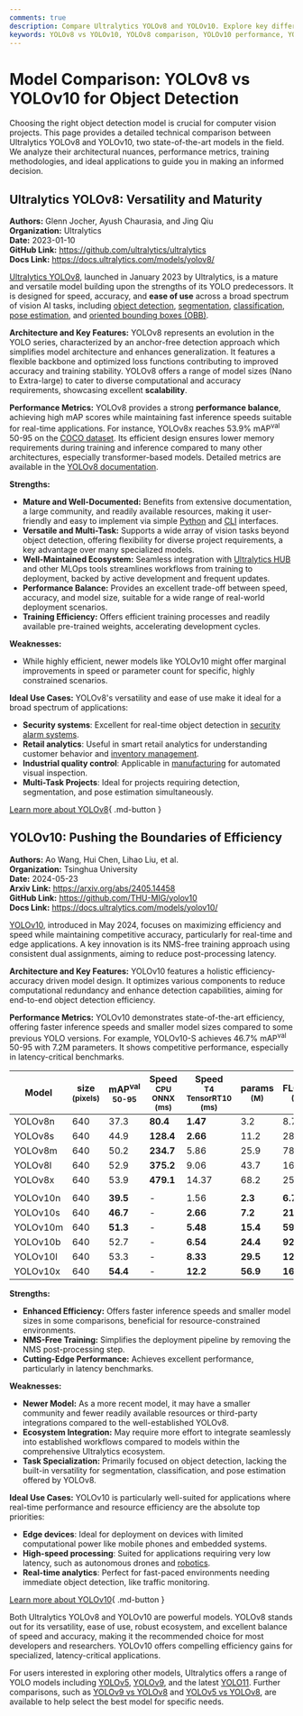 ```yaml
---
comments: true
description: Compare Ultralytics YOLOv8 and YOLOv10. Explore key differences in architecture, efficiency, use cases, and find the perfect model for your needs.
keywords: YOLOv8 vs YOLOv10, YOLOv8 comparison, YOLOv10 performance, YOLO models, object detection, Ultralytics, computer vision, model efficiency, YOLO architecture
---
```


# Model Comparison: YOLOv8 vs YOLOv10 for Object Detection

Choosing the right object detection model is crucial for computer vision projects. This page provides a detailed technical comparison between Ultralytics YOLOv8 and YOLOv10, two state-of-the-art models in the field. We analyze their architectural nuances, performance metrics, training methodologies, and ideal applications to guide you in making an informed decision.

<script async src="https://cdn.jsdelivr.net/npm/chart.js"></script>
<script defer src="../../javascript/benchmark.js"></script>

<canvas id="modelComparisonChart" width="1024" height="400" active-models='["YOLOv8", "YOLOv10"]'></canvas>

## Ultralytics YOLOv8: Versatility and Maturity

**Authors:** Glenn Jocher, Ayush Chaurasia, and Jing Qiu  
**Organization:** Ultralytics  
**Date:** 2023-01-10  
**GitHub Link:** <https://github.com/ultralytics/ultralytics>  
**Docs Link:** <https://docs.ultralytics.com/models/yolov8/>

[Ultralytics YOLOv8](https://docs.ultralytics.com/models/yolov8/), launched in January 2023 by Ultralytics, is a mature and versatile model building upon the strengths of its YOLO predecessors. It is designed for speed, accuracy, and **ease of use** across a broad spectrum of vision AI tasks, including [object detection](https://docs.ultralytics.com/tasks/detect/), [segmentation](https://docs.ultralytics.com/tasks/segment/), [classification](https://docs.ultralytics.com/tasks/classify/), [pose estimation](https://docs.ultralytics.com/tasks/pose/), and [oriented bounding boxes (OBB)](https://docs.ultralytics.com/tasks/obb/).

**Architecture and Key Features:**
YOLOv8 represents an evolution in the YOLO series, characterized by an anchor-free detection approach which simplifies model architecture and enhances generalization. It features a flexible backbone and optimized loss functions contributing to improved accuracy and training stability. YOLOv8 offers a range of model sizes (Nano to Extra-large) to cater to diverse computational and accuracy requirements, showcasing excellent **scalability**.

**Performance Metrics:**
YOLOv8 provides a strong **performance balance**, achieving high mAP scores while maintaining fast inference speeds suitable for real-time applications. For instance, YOLOv8x reaches 53.9% mAP<sup>val</sup> 50-95 on the [COCO dataset](https://docs.ultralytics.com/datasets/detect/coco/). Its efficient design ensures lower memory requirements during training and inference compared to many other architectures, especially transformer-based models. Detailed metrics are available in the [YOLOv8 documentation](https://docs.ultralytics.com/models/yolov8/).

**Strengths:**

- **Mature and Well-Documented:** Benefits from extensive documentation, a large community, and readily available resources, making it user-friendly and easy to implement via simple [Python](https://docs.ultralytics.com/usage/python/) and [CLI](https://docs.ultralytics.com/usage/cli/) interfaces.
- **Versatile and Multi-Task:** Supports a wide array of vision tasks beyond object detection, offering flexibility for diverse project requirements, a key advantage over many specialized models.
- **Well-Maintained Ecosystem:** Seamless integration with [Ultralytics HUB](https://www.ultralytics.com/hub) and other MLOps tools streamlines workflows from training to deployment, backed by active development and frequent updates.
- **Performance Balance:** Provides an excellent trade-off between speed, accuracy, and model size, suitable for a wide range of real-world deployment scenarios.
- **Training Efficiency:** Offers efficient training processes and readily available pre-trained weights, accelerating development cycles.

**Weaknesses:**

- While highly efficient, newer models like YOLOv10 might offer marginal improvements in speed or parameter count for specific, highly constrained scenarios.

**Ideal Use Cases:**
YOLOv8's versatility and ease of use make it ideal for a broad spectrum of applications:

- **Security systems**: Excellent for real-time object detection in [security alarm systems](https://www.ultralytics.com/blog/security-alarm-system-projects-with-ultralytics-yolov8).
- **Retail analytics**: Useful in smart retail analytics for understanding customer behavior and [inventory management](https://www.ultralytics.com/blog/ai-for-smarter-retail-inventory-management).
- **Industrial quality control**: Applicable in [manufacturing](https://www.ultralytics.com/solutions/ai-in-manufacturing) for automated visual inspection.
- **Multi-Task Projects**: Ideal for projects requiring detection, segmentation, and pose estimation simultaneously.

[Learn more about YOLOv8](https://docs.ultralytics.com/models/yolov8/){ .md-button }

## YOLOv10: Pushing the Boundaries of Efficiency

**Authors:** Ao Wang, Hui Chen, Lihao Liu, et al.  
**Organization:** Tsinghua University  
**Date:** 2024-05-23  
**Arxiv Link:** <https://arxiv.org/abs/2405.14458>  
**GitHub Link:** <https://github.com/THU-MIG/yolov10>  
**Docs Link:** <https://docs.ultralytics.com/models/yolov10/>

[YOLOv10](https://docs.ultralytics.com/models/yolov10/), introduced in May 2024, focuses on maximizing efficiency and speed while maintaining competitive accuracy, particularly for real-time and edge applications. A key innovation is its NMS-free training approach using consistent dual assignments, aiming to reduce post-processing latency.

**Architecture and Key Features:**
YOLOv10 features a holistic efficiency-accuracy driven model design. It optimizes various components to reduce computational redundancy and enhance detection capabilities, aiming for end-to-end object detection efficiency.

**Performance Metrics:**
YOLOv10 demonstrates state-of-the-art efficiency, offering faster inference speeds and smaller model sizes compared to some previous YOLO versions. For example, YOLOv10-S achieves 46.7% mAP<sup>val</sup> 50-95 with 7.2M parameters. It shows competitive performance, especially in latency-critical benchmarks.

| Model    | size<br><sup>(pixels) | mAP<sup>val<br>50-95 | Speed<br><sup>CPU ONNX<br>(ms) | Speed<br><sup>T4 TensorRT10<br>(ms) | params<br><sup>(M) | FLOPs<br><sup>(B) |
| -------- | --------------------- | -------------------- | ------------------------------ | ----------------------------------- | ------------------ | ----------------- |
| YOLOv8n  | 640                   | 37.3                 | **80.4**                       | **1.47**                            | 3.2                | 8.7               |
| YOLOv8s  | 640                   | 44.9                 | **128.4**                      | **2.66**                            | 11.2               | 28.6              |
| YOLOv8m  | 640                   | 50.2                 | **234.7**                      | 5.86                                | 25.9               | 78.9              |
| YOLOv8l  | 640                   | 52.9                 | **375.2**                      | 9.06                                | 43.7               | 165.2             |
| YOLOv8x  | 640                   | 53.9                 | **479.1**                      | 14.37                               | 68.2               | 257.8             |
|          |                       |                      |                                |                                     |                    |                   |
| YOLOv10n | 640                   | **39.5**             | -                              | 1.56                                | **2.3**            | **6.7**           |
| YOLOv10s | 640                   | **46.7**             | -                              | **2.66**                            | **7.2**            | **21.6**          |
| YOLOv10m | 640                   | **51.3**             | -                              | **5.48**                            | **15.4**           | **59.1**          |
| YOLOv10b | 640                   | 52.7                 | -                              | **6.54**                            | **24.4**           | **92.0**          |
| YOLOv10l | 640                   | 53.3                 | -                              | **8.33**                            | **29.5**           | **120.3**         |
| YOLOv10x | 640                   | **54.4**             | -                              | **12.2**                            | **56.9**           | **160.4**         |

**Strengths:**

- **Enhanced Efficiency:** Offers faster inference speeds and smaller model sizes in some comparisons, beneficial for resource-constrained environments.
- **NMS-Free Training:** Simplifies the deployment pipeline by removing the NMS post-processing step.
- **Cutting-Edge Performance:** Achieves excellent performance, particularly in latency benchmarks.

**Weaknesses:**

- **Newer Model:** As a more recent model, it may have a smaller community and fewer readily available resources or third-party integrations compared to the well-established YOLOv8.
- **Ecosystem Integration:** May require more effort to integrate seamlessly into established workflows compared to models within the comprehensive Ultralytics ecosystem.
- **Task Specialization:** Primarily focused on object detection, lacking the built-in versatility for segmentation, classification, and pose estimation offered by YOLOv8.

**Ideal Use Cases:**
YOLOv10 is particularly well-suited for applications where real-time performance and resource efficiency are the absolute top priorities:

- **Edge devices**: Ideal for deployment on devices with limited computational power like mobile phones and embedded systems.
- **High-speed processing**: Suited for applications requiring very low latency, such as autonomous drones and [robotics](https://www.ultralytics.com/glossary/robotics).
- **Real-time analytics**: Perfect for fast-paced environments needing immediate object detection, like traffic monitoring.

[Learn more about YOLOv10](https://docs.ultralytics.com/models/yolov10/){ .md-button }

Both Ultralytics YOLOv8 and YOLOv10 are powerful models. YOLOv8 stands out for its versatility, ease of use, robust ecosystem, and excellent balance of speed and accuracy, making it the recommended choice for most developers and researchers. YOLOv10 offers compelling efficiency gains for specialized, latency-critical applications.

For users interested in exploring other models, Ultralytics offers a range of YOLO models including [YOLOv5](https://docs.ultralytics.com/models/yolov5/), [YOLOv9](https://docs.ultralytics.com/models/yolov9/), and the latest [YOLO11](https://docs.ultralytics.com/models/yolo11/). Further comparisons, such as [YOLOv9 vs YOLOv8](https://docs.ultralytics.com/compare/yolov9-vs-yolov8/) and [YOLOv5 vs YOLOv8](https://docs.ultralytics.com/compare/yolov5-vs-yolov8/), are available to help select the best model for specific needs.
